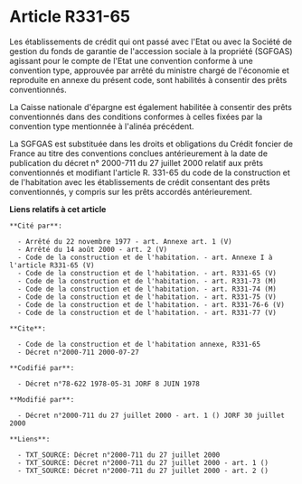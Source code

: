 # Article R331-65

Les établissements de crédit qui ont passé avec l'Etat ou avec la Société de gestion du fonds de garantie de l'accession
sociale à la propriété (SGFGAS) agissant pour le compte de l'Etat une convention conforme à une convention type, approuvée
par arrêté du ministre chargé de l'économie et reproduite en annexe du présent code, sont habilités à consentir des prêts
conventionnés.

La Caisse nationale d'épargne est également habilitée à consentir des prêts conventionnés dans des conditions conformes à
celles fixées par la convention type mentionnée à l'alinéa précédent.

La SGFGAS est substituée dans les droits et obligations du Crédit foncier de France au titre des conventions conclues
antérieurement à la date de publication du décret n° 2000-711 du 27 juillet 2000 relatif aux prêts conventionnés et modifiant
l'article R. 331-65 du code de la construction et de l'habitation avec les établissements de crédit consentant des prêts
conventionnés, y compris sur les prêts accordés antérieurement.

**Liens relatifs à cet article**

	**Cité par**:

	  - Arrêté du 22 novembre 1977 - art. Annexe art. 1 (V)
	  - Arrêté du 14 août 2000 - art. 2 (V)
	  - Code de la construction et de l'habitation. - art. Annexe I à l'article R331-65 (V)
	  - Code de la construction et de l'habitation. - art. R331-65 (V)
	  - Code de la construction et de l'habitation. - art. R331-73 (M)
	  - Code de la construction et de l'habitation. - art. R331-74 (M)
	  - Code de la construction et de l'habitation. - art. R331-75 (V)
	  - Code de la construction et de l'habitation. - art. R331-76-6 (V)
	  - Code de la construction et de l'habitation. - art. R331-77 (V)

	**Cite**:

	  - Code de la construction et de l'habitation annexe, R331-65
	  - Décret n°2000-711 2000-07-27

	**Codifié par**:

	  - Décret n°78-622 1978-05-31 JORF 8 JUIN 1978

	**Modifié par**:

	  - Décret n°2000-711 du 27 juillet 2000 - art. 1 () JORF 30 juillet 2000

	**Liens**:

	  - TXT_SOURCE: Décret n°2000-711 du 27 juillet 2000
	  - TXT_SOURCE: Décret n°2000-711 du 27 juillet 2000 - art. 1 ()
	  - TXT_SOURCE: Décret n°2000-711 du 27 juillet 2000 - art. 2 ()
